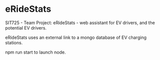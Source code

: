 # eRideStats
SIT725 - Team Project: eRideStats - web assistant for EV drivers, and the potential EV drivers.

eRideStats uses an external link to a mongo database of EV charging stations.

npm run start to launch node.